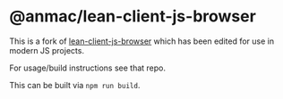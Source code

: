 # @anmac/lean-client-js-browser

This is a fork of [lean-client-js-browser](https://github.com/leanprover/lean-client-js/tree/master/lean-client-js-browser)
which has been edited for use in modern JS projects.

For usage/build instructions see that repo.

This can be built via `npm run build`.
